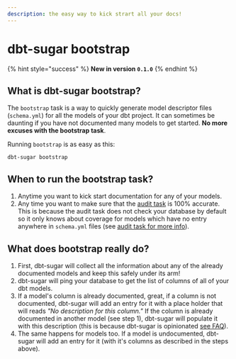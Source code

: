 ```yaml
---
description: the easy way to kick strart all your docs!
---
```


# dbt-sugar bootstrap

{% hint style="success" %}
**New in version `0.1.0`**
{% endhint %}

## What is dbt-sugar bootstrap?

The `bootstrap` task is a way to quickly generate model descriptor files \(`schema.yml`\) for all the models of your dbt project. It can sometimes be daunting if you have not documented many models to get started. **No more excuses with the bootstrap task**. 

Running `bootstrap` is as easy as this:

```text
dbt-sugar bootstrap
```

## When to run the bootstrap task?

1. Anytime you want to kick start documentation for any of your models. 
2. Any time you want to make sure that the [audit task](../dbt-sugar-audit/) is 100% accurate. This is because the audit task does not check your database by default so it only knows about coverage for models which have no entry anywhere in `schema.yml` files \(see [audit task for more info](../dbt-sugar-audit/)\). 

## What does bootstrap really do?

1. First, dbt-sugar will collect all the information about any of the already documented models and keep this safely under its arm! 
2. dbt-sugar will ping your database to get the list of columns of all of your dbt models.
3. If a model's column is already documented, great, if a column is not documented, dbt-sugar will add an entry for it with a place holder that will reads _"No description for this column."_ If the column is already documented in another model \(see step 1\), dbt-sugar will populate it with this description \(this is because dbt-sugar is opinionated [see FAQ](../../caveats-and-gotchas/things-to-know-that-we-know-you-should-know.md#can-dbt-sugar-stop-messing-with-other-model-columns-definitions)\).
4. The same happens for models too. If a model is undocumented, dbt-sugar will add an entry for it \(with it's columns as described in the steps above\).



